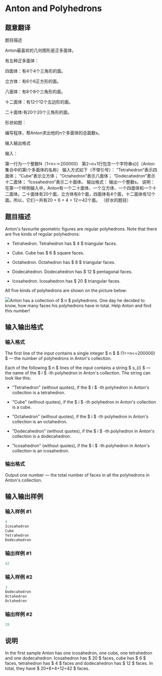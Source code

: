 # Anton and Polyhedrons

## 题意翻译

题目描述

Anton最喜欢的几何图形是正多面体。

有五种正多面体：

四面体：有4个4个三角形的面。

立方体：有6个6正方形的面。

八面体：有8个8个三角形的面。

十二面体：有12个12个五边形的面。

二十面体:有20个20个三角形的面。

形状如图：

编写程序，帮Anton求出他的n个多面体的总面数s。

输入输出格式

输入：

第一行为一个整数N（1<n<＝200000） 第2~n+1行包含一个字符串s[i]（Anton集合中的第i个多面体的名称） 输入方式如下（不带引号）： “Tetrahedron”表示四面体； “Cube”表示立方体； “Octahedron”表示八面体； “Dodecahedron”表示十二面体； “Icosahedron”表示二十面体。 输出格式： 输出一个整数s。 说明： 在第一个样例输入中，Anton有一个二十面体、一个立方体、一个四面体和一个十二面体。二十面体有20个面，立方体有6个面，四面体有4个面，十二面体有12个面。所以，它们一共有20 + 6 + 4 + 12＝42个面。 （好水的题目）

## 题目描述

Anton's favourite geometric figures are regular polyhedrons. Note that there are five kinds of regular polyhedrons:

- Tetrahedron. Tetrahedron has $ 4 $ triangular faces.

- Cube. Cube has $ 6 $ square faces.

- Octahedron. Octahedron has $ 8 $ triangular faces.

- Dodecahedron. Dodecahedron has $ 12 $ pentagonal faces.

- Icosahedron. Icosahedron has $ 20 $ triangular faces.

All five kinds of polyhedrons are shown on the picture below:

![](https://cdn.luogu.com.cn/upload/vjudge_pic/CF785A/19c5088ea45f2a6c0e1d14f3df7fa76121b5787c.png)Anton has a collection of $ n $ polyhedrons. One day he decided to know, how many faces his polyhedrons have in total. Help Anton and find this number!

## 输入输出格式

### 输入格式

The first line of the input contains a single integer $ n $ $ (1<=n<=200000) $ — the number of polyhedrons in Anton's collection.

Each of the following $ n $ lines of the input contains a string $ s_{i} $ — the name of the $ i $ -th polyhedron in Anton's collection. The string can look like this:

- "Tetrahedron" (without quotes), if the $ i $ -th polyhedron in Anton's collection is a tetrahedron.

- "Cube" (without quotes), if the $ i $ -th polyhedron in Anton's collection is a cube.

- "Octahedron" (without quotes), if the $ i $ -th polyhedron in Anton's collection is an octahedron.

- "Dodecahedron" (without quotes), if the $ i $ -th polyhedron in Anton's collection is a dodecahedron.

- "Icosahedron" (without quotes), if the $ i $ -th polyhedron in Anton's collection is an icosahedron.

### 输出格式

Output one number — the total number of faces in all the polyhedrons in Anton's collection.

## 输入输出样例

### 输入样例 #1

```cpp
4
Icosahedron
Cube
Tetrahedron
Dodecahedron

```
### 输出样例 #1

```cpp
42

```
### 输入样例 #2

```cpp
3
Dodecahedron
Octahedron
Octahedron

```
### 输出样例 #2

```cpp
28

```
## 说明

In the first sample Anton has one icosahedron, one cube, one tetrahedron and one dodecahedron. Icosahedron has $ 20 $ faces, cube has $ 6 $ faces, tetrahedron has $ 4 $ faces and dodecahedron has $ 12 $ faces. In total, they have $ 20+6+4+12=42 $ faces.

